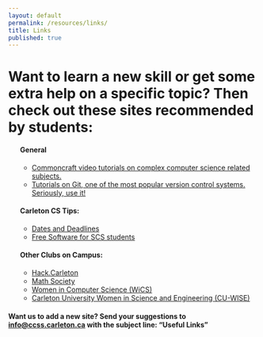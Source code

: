 ```yaml
---
layout: default
permalink: /resources/links/
title: Links
published: true
---
```


<div class='content-wrap'>
    <h1>Want to learn a new skill or get some extra help on a specific topic? Then check out these sites recommended by students:</h1>
    <ul style='list-style-type:none'>
        <li>
            <h4>General</h4>
            <ul class="dash-list">
                <li><a href="https://www.commoncraft.com/videolist" target="_blank">Commoncraft video tutorials on complex computer science related subjects.</a></li>
                <li><a href="https://www.atlassian.com/git/" target="_blank">Tutorials on Git, one of the most popular version control systems. Seriously, use it!</a></li>
            </ul>
        </li>
        <li>
            <h4>Carleton CS Tips:</h4>
            <ul class="dash-list">
                <li><a href="http://carleton.ca/registrar/registration/dates-and-deadlines/" target="_blank">Dates and Deadlines</a></li>
                <li><a href="https://carleton.ca/scs/technical-support/scs-faculty-tech-resources/" target="_blank">Free Software for SCS students</a></li>
            </ul>
        </li>
    <!--Free Tools To Make Life Easier: TODO -->
        <li>
            <h4>Other Clubs on Campus:</h4>
            <ul class="dash-list">
                <li><a href="http://hack.carleton.team/" target="_blank">Hack.Carleton</a></li>
                <li><a href="http://mathsoc.carleton.ca/" target="_blank">Math Society</a></li>
                <li><a href="https://wicscarleton.wordpress.com/" target="_blank">Women in Computer Science (WiCS)</a></li>
                <li><a href="http://people.scs.carleton.ca/~wise/" target="_blank">Carleton University Women in Science and Engineering (CU-WISE)</a></li>
            </ul>
        </li>
    </ul>
    <h4>Want us to add a new site? Send your suggestions to <a href="mailto:info@ccss.carleton.ca?Subject=Useful%20Links" target="_top" target="_blank">info@ccss.carleton.ca</a> with the subject line: “Useful Links”</h4>
</div>
